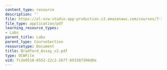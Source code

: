 ```yaml
---
content_type: resource
description: ''
file: https://ol-ocw-studio-app-production.s3.amazonaws.com/courses/7-13-experimental-microbial-genetics-fall-2003/fc2e0518055222c2267f691507386d6e_Bradford_Assay_v2.pdf
file_type: application/pdf
learning_resource_types:
- Labs
parent_title: Labs
parent_type: CourseSection
resourcetype: Document
title: Bradford_Assay_v2.pdf
type: OCWFile
uid: fc2e0518-0552-22c2-267f-691507386d6e
---
```

